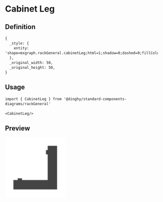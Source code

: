 # Cabinet Leg

## Definition

```
{
  _style: { 
    entity: 'shape=mxgraph.rackGeneral.cabinetLeg;html=1;shadow=0;dashed=0;fillColor=#444444;strokeColor=#444444;verticalLabelPosition=bottom;labelBackgroundColor=#ffffff;verticalAlign=top;',
  },
  _original_width: 50,
  _original_height: 50,
}
```

## Usage

```
import { CabinetLeg } from '@dinghy/standard-components-diagrams/rackGeneral'

<CabinetLeg/>
```

## Preview

<img src="./cabinet-leg.png" width="200"/>
